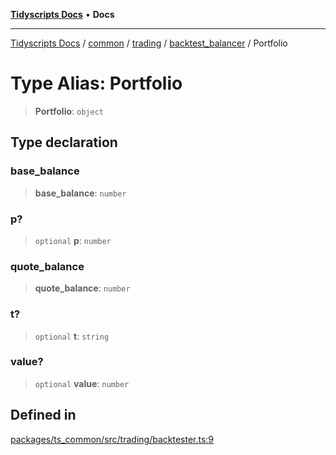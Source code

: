 [**Tidyscripts Docs**](../../../../../../../README.md) • **Docs**

***

[Tidyscripts Docs](../../../../../../../globals.md) / [common](../../../../../README.md) / [trading](../../../README.md) / [backtest\_balancer](../README.md) / Portfolio

# Type Alias: Portfolio

> **Portfolio**: `object`

## Type declaration

### base\_balance

> **base\_balance**: `number`

### p?

> `optional` **p**: `number`

### quote\_balance

> **quote\_balance**: `number`

### t?

> `optional` **t**: `string`

### value?

> `optional` **value**: `number`

## Defined in

[packages/ts\_common/src/trading/backtester.ts:9](https://github.com/sheunaluko/tidyscripts/blob/master/packages/ts_common/src/trading/backtester.ts#L9)

